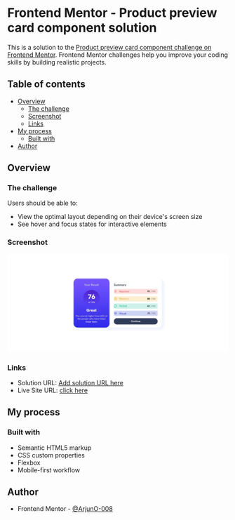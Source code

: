 # Frontend Mentor - Product preview card component solution

This is a solution to the [Product preview card component challenge on Frontend Mentor](https://www.frontendmentor.io/challenges/product-preview-card-component-GO7UmttRfa). Frontend Mentor challenges help you improve your coding skills by building realistic projects. 

## Table of contents

- [Overview](#overview)
  - [The challenge](#the-challenge)
  - [Screenshot](#screenshot)
  - [Links](#links)
- [My process](#my-process)
  - [Built with](#built-with)  
- [Author](#author)

## Overview

### The challenge

Users should be able to:

- View the optimal layout depending on their device's screen size
- See hover and focus states for interactive elements

### Screenshot

![](./screenshot.jpg)

### Links

- Solution URL: [Add solution URL here](https://your-solution-url.com)
- Live Site URL: [click here](https://arjuno-008.github.io/results-summary-component-main-Frontend-Mentor/)

## My process

### Built with

- Semantic HTML5 markup
- CSS custom properties
- Flexbox
- Mobile-first workflow


## Author


- Frontend Mentor - [@ArjunO-008](https://www.frontendmentor.io/profile/ArjunO-008)
